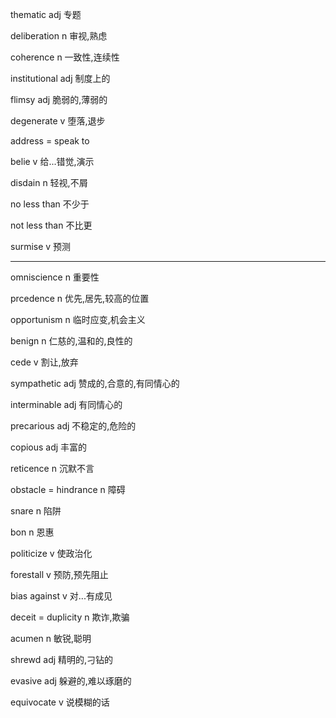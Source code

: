 thematic		adj		专题

deliberation		n		审视,熟虑

coherence		n		一致性,连续性

institutional		adj		制度上的

flimsy		adj		脆弱的,薄弱的

degenerate		v		堕落,退步

address = speak to

belie		v		给...错觉,演示

disdain		n		轻视,不屑

no less than		不少于

not less than		不比更

surmise		v		预测

------

omniscience		n		重要性

prcedence		n		优先,居先,较高的位置

opportunism		n		临时应变,机会主义

benign		n		仁慈的,温和的,良性的

cede		v		割让,放弃

sympathetic		adj		赞成的,合意的,有同情心的

interminable		adj		有同情心的

precarious		adj		不稳定的,危险的

copious		adj		丰富的

reticence		n		沉默不言

obstacle = hindrance		n		障碍

snare		n		陷阱

bon		n		恩惠

politicize		v		使政治化

forestall		v		预防,预先阻止

bias against		v		对...有成见

deceit = duplicity		n		欺诈,欺骗

acumen		n		敏锐,聪明

shrewd		adj		精明的,刁钻的

evasive		adj		躲避的,难以琢磨的

equivocate		v		说模糊的话